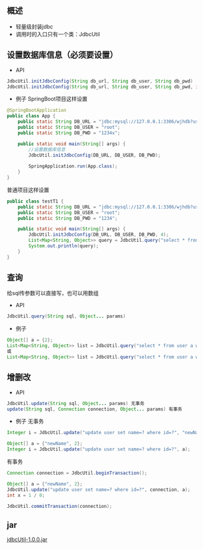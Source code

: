 ## 概述
* 轻量级封装jdbc
* 调用时的入口只有一个类：JdbcUtil

## 设置数据库信息（必须要设置）
* API
```java
JdbcUtil.initJdbcConfig(String db_url, String db_user, String db_pwd)
JdbcUtil.initJdbcConfig(String db_url, String db_user, String db_pwd, int connectionMaxCount)
```
* 例子 
SpringBoot项目这样设置
```java
@SpringBootApplication
public class App {
    public static String DB_URL = "jdbc:mysql://127.0.0.1:3306/wjhdb?useSSL=false&serverTimezone=GMT%2B8";
    public static String DB_USER = "root";
    public static String DB_PWD = "1234x";

    public static void main(String[] args) {
        //设置数据库信息
        JdbcUtil.initJdbcConfig(DB_URL, DB_USER, DB_PWD);
       
        SpringApplication.run(App.class);
    }
}
```
普通项目这样设置
```java
public class testT1 {
    public static String DB_URL = "jdbc:mysql://127.0.0.1:3306/wjhdb?useSSL=false&serverTimezone=GMT%2B8";
    public static String DB_USER = "root";
    public static String DB_PWD = "1234";

    public static void main(String[] args) {
        JdbcUtil.initJdbcConfig(DB_URL, DB_USER, DB_PWD, 4);
        List<Map<String, Object>> query = JdbcUtil.query("select * from user");
        System.out.println(query);
    }
}
```

## 查询
给sql传参数可以直接写，也可以用数组
* API
```java
JdbcUtil.query(String sql, Object... params)
```
* 例子
```java
Object[] a = {2};
List<Map<String, Object>> list = JdbcUtil.query("select * from user a where a.id>? ", a);
或
List<Map<String, Object>> list = JdbcUtil.query("select * from user a where a.id>? ", 2);
```

## 增删改
* API
```java
JdbcUtil.update(String sql, Object... params) 无事务
update(String sql, Connection connection, Object... params) 有事务
```
* 例子
无事务
```java
Integer i = JdbcUtil.update("update user set name=? where id=?", "newName", 2);

Object[] a = {"newName", 2};
Integer i = JdbcUtil.update("update user set name=? where id=?", a);
```
有事务
```java
Connection connection = JdbcUtil.beginTransaction();

Object[] a = {"newName", 2};
JdbcUtil.update("update user set name=? where id=?", connection, a);
int x = 1 / 0;

JdbcUtil.commitTransaction(connection);
```

## jar
[jdbcUtil-1.0.0.jar](https://github.com/luotuoshamo/jdbcUtil/tree/master/src/main/resources)
